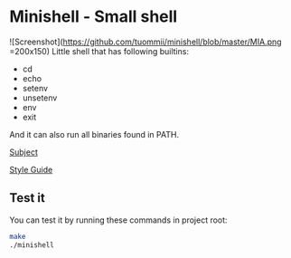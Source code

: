 
# Minishell - Small shell
![Screenshot](https://github.com/tuommii/minishell/blob/master/MIA.png =200x150)
Little shell that has following builtins:
* cd
* echo
* setenv
* unsetenv
* env
* exit

And it can also run all binaries found in PATH.

[Subject](https://github.com/tuommii/hive_subjects/blob/master/minishell.en.pdf)

[Style Guide](https://github.com/tuommii/hive_subjects/blob/master/norme.en.pdf)

## Test it

You can test it by running these commands in project root:

```bash
make
./minishell
```
